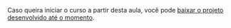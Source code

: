 Caso queira iniciar o curso a partir desta aula, você pode [baixar o projeto desenvolvido até o momento](https://github.com/alura-cursos/3751-gemini-com-node/archive/refs/heads/aula02.zip).